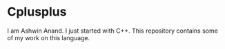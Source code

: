 # Cplusplus
I am Ashwin Anand. I just started with C++. This repository contains some of my work on this language.
